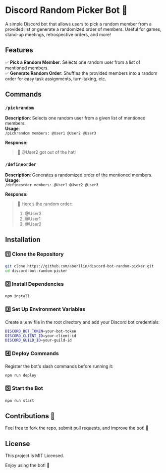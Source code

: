 # Discord Random Picker Bot 🎲  

A simple Discord bot that allows users to pick a random member from a provided list or generate a randomized order of members. Useful for games, stand-up meetings, retrospective orders, and more!  

## Features  
✅ **Pick a Random Member**: Selects one random user from a list of mentioned members.  
✅ **Generate Random Order**: Shuffles the provided members into a random order for easy task assignments, turn-taking, etc.  

## Commands  

### `/pickrandom`  
**Description**: Selects one random user from a given list of mentioned members.  
**Usage**:  
`/pickrandom members: @User1 @User2 @User3`

**Response**:  
> 🥳 @User2 got out of the hat!  

### `/defineorder`  
**Description**: Generates a randomized order of the mentioned members.  
**Usage**:  
`/defineorder members: @User1 @User2 @User3`

**Response**:  
> 📜 Here’s the random order:  
> 1. @User3  
> 2. @User1  
> 3. @User2  

## Installation  

### 1️⃣ Clone the Repository  
```sh
git clone https://github.com/aberllin/discord-bot-random-picker.git  
cd discord-bot-random-picker  
```

### 2️⃣ Install Dependencies
```sh
npm install  
```

### 3️⃣ Set Up Environment Variables
Create a .env file in the root directory and add your Discord bot credentials:
```sh
DISCORD_BOT_TOKEN=your-bot-token  
DISCORD_CLIENT_ID=your-client-id  
DISCORD_GUILD_ID=your-guild-id  
```

### 4️⃣ Deploy Commands
Register the bot's slash commands before running it:
```sh
npm run deploy  
```

### 5️⃣ Start the Bot
```sh
npm run start  
```

## Contributions 🤝
Feel free to fork the repo, submit pull requests, and improve the bot! 🚀

## License
This project is MIT Licensed.

Enjoy using the bot! 🎉
